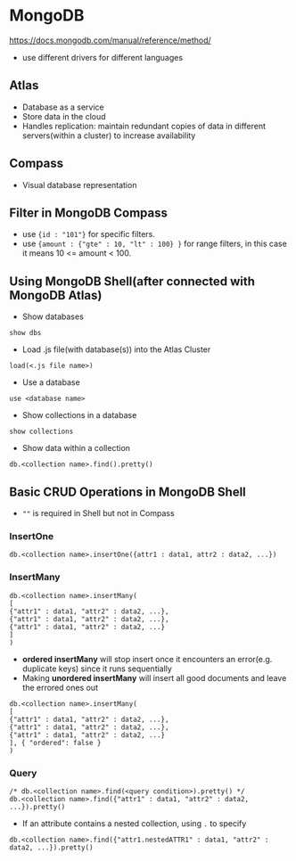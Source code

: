 # MongoDB
https://docs.mongodb.com/manual/reference/method/

- use different drivers for different languages

## Atlas
- Database as a service
- Store data in the cloud
- Handles replication: maintain redundant copies of data in different servers(within a cluster) to increase availability

## Compass
- Visual database representation

## Filter in MongoDB Compass
- use `{id : "101"}` for specific filters.
- use `{amount : {"gte" : 10, "lt" : 100} }` for range filters, in this case it means 10 <= amount < 100.

## Using MongoDB Shell(after connected with MongoDB Atlas)
- Show databases
```MongoDB
show dbs
```
- Load .js file(with database(s)) into the Atlas Cluster
```MongoDB
load(<.js file name>)
```
- Use a database
```MongoDB
use <database name>
```
- Show collections in a database
```MongoDB
show collections
```
- Show data within a collection
```MongoDB
db.<collection name>.find().pretty()
```
## Basic CRUD Operations in MongoDB Shell 
- `""` is required in Shell but not in Compass

### InsertOne
```MongoDB
db.<collection name>.insertOne({attr1 : data1, attr2 : data2, ...})
```
### InsertMany
```MongoDB
db.<collection name>.insertMany(
[
{"attr1" : data1, "attr2" : data2, ...},
{"attr1" : data1, "attr2" : data2, ...},
{"attr1" : data1, "attr2" : data2, ...}
]
)
```
- **ordered insertMany** will stop insert once it encounters an error(e.g. duplicate keys) since it runs sequentially
- Making **unordered insertMany** will insert all good documents and leave the errored ones out
```MongoDB
db.<collection name>.insertMany(
[
{"attr1" : data1, "attr2" : data2, ...},
{"attr1" : data1, "attr2" : data2, ...},
{"attr1" : data1, "attr2" : data2, ...}
], { "ordered": false }
)
```

### Query
```MongoDB
/* db.<collection name>.find(<query condition>).pretty() */
db.<collection name>.find({"attr1" : data1, "attr2" : data2, ...}).pretty()
```
- If an attribute contains a nested collection, using `.` to specify
```MongoDB
db.<collection name>.find({"attr1.nestedATTR1" : data1, "attr2" : data2, ...}).pretty()
```
